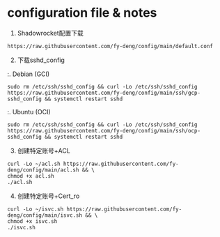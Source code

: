 # configuration file & notes

1. Shadowrocket配置下载

```
https://raw.githubusercontent.com/fy-deng/config/main/default.conf
```

2. 下载sshd_config

:. Debian (GCI)

```
sudo rm /etc/ssh/sshd_config && curl -Lo /etc/ssh/sshd_config https://raw.githubusercontent.com/fy-deng/config/main/ssh/gcp-sshd_config && systemctl restart sshd
```

:. Ubuntu (OCI)

```
sudo rm /etc/ssh/sshd_config && curl -Lo /etc/ssh/sshd_config https://raw.githubusercontent.com/fy-deng/config/main/ssh/ocp-sshd_config && systemctl restart sshd
```

3. 创建特定账号+ACL

```
curl -Lo ~/acl.sh https://raw.githubusercontent.com/fy-deng/config/main/acl.sh && \
chmod +x acl.sh
./acl.sh
```

4. 创建特定账号+Cert_ro

```
curl -Lo ~/isvc.sh https://raw.githubusercontent.com/fy-deng/config/main/isvc.sh && \
chmod +x isvc.sh
./isvc.sh
```
